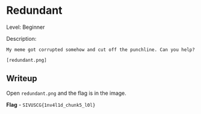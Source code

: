 # Redundant
Level: Beginner

Description:
```
My meme got corrupted somehow and cut off the punchline. Can you help?

[redundant.png]
```

## Writeup
Open `redundant.png` and the flag is in the image. 

**Flag** - `SIVUSCG{1nv4l1d_chunk5_l0l}`

